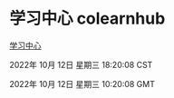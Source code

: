 # 学习中心 colearnhub
[学习中心](http://27.19.33.125:56308/colearnhub/)

2022年 10月 12日 星期三 18:20:08 CST

2022年 10月 12日 星期三 10:20:08 GMT
